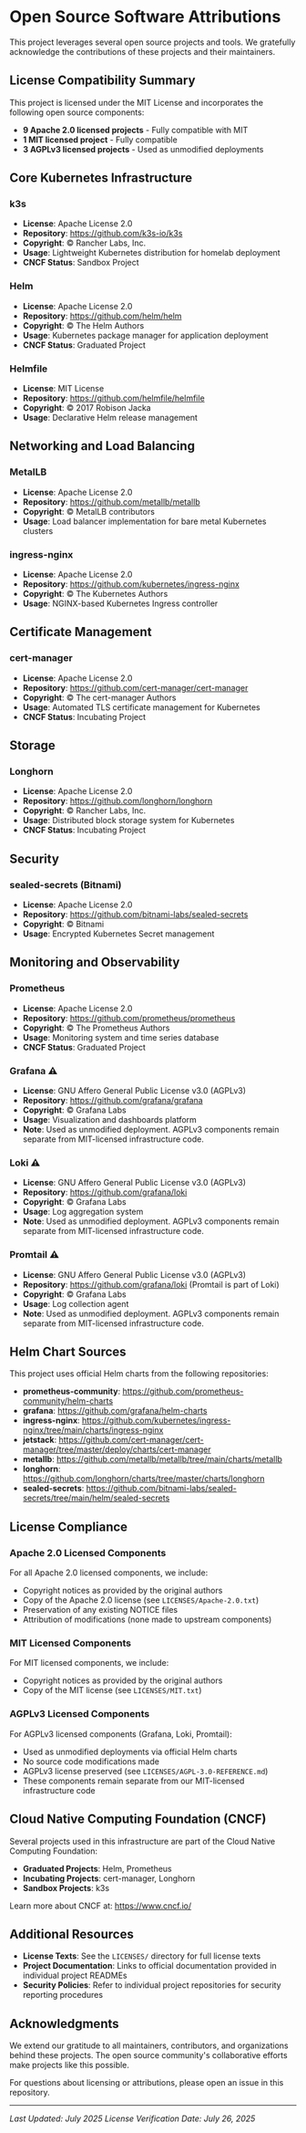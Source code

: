 # Open Source Software Attributions

This project leverages several open source projects and tools. We gratefully acknowledge the contributions of these projects and their maintainers.

## License Compatibility Summary

This project is licensed under the MIT License and incorporates the following open source components:

- **9 Apache 2.0 licensed projects** - Fully compatible with MIT
- **1 MIT licensed project** - Fully compatible
- **3 AGPLv3 licensed projects** - Used as unmodified deployments

## Core Kubernetes Infrastructure

### k3s

- **License**: Apache License 2.0
- **Repository**: <https://github.com/k3s-io/k3s>
- **Copyright**: © Rancher Labs, Inc.
- **Usage**: Lightweight Kubernetes distribution for homelab deployment
- **CNCF Status**: Sandbox Project

### Helm

- **License**: Apache License 2.0
- **Repository**: <https://github.com/helm/helm>
- **Copyright**: © The Helm Authors
- **Usage**: Kubernetes package manager for application deployment
- **CNCF Status**: Graduated Project

### Helmfile

- **License**: MIT License
- **Repository**: <https://github.com/helmfile/helmfile>
- **Copyright**: © 2017 Robison Jacka
- **Usage**: Declarative Helm release management

## Networking and Load Balancing

### MetalLB

- **License**: Apache License 2.0
- **Repository**: <https://github.com/metallb/metallb>
- **Copyright**: © MetalLB contributors
- **Usage**: Load balancer implementation for bare metal Kubernetes clusters

### ingress-nginx

- **License**: Apache License 2.0
- **Repository**: <https://github.com/kubernetes/ingress-nginx>
- **Copyright**: © The Kubernetes Authors
- **Usage**: NGINX-based Kubernetes Ingress controller

## Certificate Management

### cert-manager

- **License**: Apache License 2.0
- **Repository**: <https://github.com/cert-manager/cert-manager>
- **Copyright**: © The cert-manager Authors
- **Usage**: Automated TLS certificate management for Kubernetes
- **CNCF Status**: Incubating Project

## Storage

### Longhorn

- **License**: Apache License 2.0
- **Repository**: <https://github.com/longhorn/longhorn>
- **Copyright**: © Rancher Labs, Inc.
- **Usage**: Distributed block storage system for Kubernetes
- **CNCF Status**: Incubating Project

## Security

### sealed-secrets (Bitnami)

- **License**: Apache License 2.0
- **Repository**: <https://github.com/bitnami-labs/sealed-secrets>
- **Copyright**: © Bitnami
- **Usage**: Encrypted Kubernetes Secret management

## Monitoring and Observability

### Prometheus

- **License**: Apache License 2.0
- **Repository**: <https://github.com/prometheus/prometheus>
- **Copyright**: © The Prometheus Authors
- **Usage**: Monitoring system and time series database
- **CNCF Status**: Graduated Project

### Grafana ⚠️

- **License**: GNU Affero General Public License v3.0 (AGPLv3)
- **Repository**: <https://github.com/grafana/grafana>
- **Copyright**: © Grafana Labs
- **Usage**: Visualization and dashboards platform
- **Note**: Used as unmodified deployment. AGPLv3 components remain separate from MIT-licensed infrastructure code.

### Loki ⚠️

- **License**: GNU Affero General Public License v3.0 (AGPLv3)
- **Repository**: <https://github.com/grafana/loki>
- **Copyright**: © Grafana Labs
- **Usage**: Log aggregation system
- **Note**: Used as unmodified deployment. AGPLv3 components remain separate from MIT-licensed infrastructure code.

### Promtail ⚠️

- **License**: GNU Affero General Public License v3.0 (AGPLv3)
- **Repository**: <https://github.com/grafana/loki> (Promtail is part of Loki)
- **Copyright**: © Grafana Labs
- **Usage**: Log collection agent
- **Note**: Used as unmodified deployment. AGPLv3 components remain separate from MIT-licensed infrastructure code.

## Helm Chart Sources

This project uses official Helm charts from the following repositories:

- **prometheus-community**: <https://github.com/prometheus-community/helm-charts>
- **grafana**: <https://github.com/grafana/helm-charts>
- **ingress-nginx**: <https://github.com/kubernetes/ingress-nginx/tree/main/charts/ingress-nginx>
- **jetstack**: <https://github.com/cert-manager/cert-manager/tree/master/deploy/charts/cert-manager>
- **metallb**: <https://github.com/metallb/metallb/tree/main/charts/metallb>
- **longhorn**: <https://github.com/longhorn/charts/tree/master/charts/longhorn>
- **sealed-secrets**: <https://github.com/bitnami-labs/sealed-secrets/tree/main/helm/sealed-secrets>

## License Compliance

### Apache 2.0 Licensed Components

For all Apache 2.0 licensed components, we include:

- Copyright notices as provided by the original authors
- Copy of the Apache 2.0 license (see `LICENSES/Apache-2.0.txt`)
- Preservation of any existing NOTICE files
- Attribution of modifications (none made to upstream components)

### MIT Licensed Components

For MIT licensed components, we include:

- Copyright notices as provided by the original authors
- Copy of the MIT license (see `LICENSES/MIT.txt`)

### AGPLv3 Licensed Components

For AGPLv3 licensed components (Grafana, Loki, Promtail):

- Used as unmodified deployments via official Helm charts
- No source code modifications made
- AGPLv3 license preserved (see `LICENSES/AGPL-3.0-REFERENCE.md`)
- These components remain separate from our MIT-licensed infrastructure code

## Cloud Native Computing Foundation (CNCF)

Several projects used in this infrastructure are part of the Cloud Native Computing Foundation:

- **Graduated Projects**: Helm, Prometheus
- **Incubating Projects**: cert-manager, Longhorn
- **Sandbox Projects**: k3s

Learn more about CNCF at: <https://www.cncf.io/>

## Additional Resources

- **License Texts**: See the `LICENSES/` directory for full license texts
- **Project Documentation**: Links to official documentation provided in individual project READMEs
- **Security Policies**: Refer to individual project repositories for security reporting procedures

## Acknowledgments

We extend our gratitude to all maintainers, contributors, and organizations behind these projects. The open source community's collaborative efforts make projects like this possible.

For questions about licensing or attributions, please open an issue in this repository.

---

*Last Updated: July 2025*
*License Verification Date: July 26, 2025*
